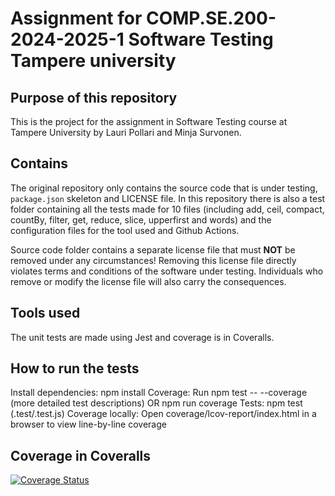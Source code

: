 # Assignment for COMP.SE.200-2024-2025-1 Software Testing Tampere university

## Purpose of this repository
This is the project for the assignment in Software Testing course
at Tampere University by Lauri Pollari and Minja Survonen.

## Contains
The original repository only contains the source code that is under testing, `package.json` skeleton
and LICENSE file. In this repository there is also a test folder containing all the tests made for 10 files (including add, 
ceil, compact, countBy, filter, get, reduce, slice, upperfirst and words) and the configuration files for the tool used and Github Actions.

Source code folder contains a separate license file that must **NOT** be removed under any circumstances!
Removing this license file directly violates terms and conditions of the software under testing.
Individuals who remove or modify the license file will also carry the consequences.

## Tools used
The unit tests are made using Jest and coverage is in Coveralls.

## How to run the tests
Install dependencies: npm install
Coverage: Run npm test -- --coverage (more detailed test descriptions) OR npm run coverage
Tests: npm test (.test/<test-file>.test.js)
Coverage locally: Open coverage/lcov-report/index.html in a browser to view line-by-line coverage

## Coverage in Coveralls
[![Coverage Status](https://coveralls.io/repos/github/MSurvonen/utilityLibraryTests/badge.svg?branch=main)](https://coveralls.io/github/MSurvonen/utilityLibraryTests?branch=main)
